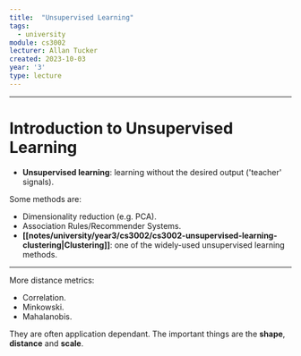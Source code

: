```yaml
---
title:  "Unsupervised Learning"
tags:
  - university
module: cs3002
lecturer: Allan Tucker
created: 2023-10-03
year: '3'
type: lecture
---
```

---
# Introduction to Unsupervised Learning

- **Unsupervised learning**: learning without the desired output ('teacher' signals).

Some methods are:
- Dimensionality reduction (e.g. PCA).
- Association Rules/Recommender Systems.
- **[[notes/university/year3/cs3002/cs3002-unsupervised-learning-clustering|Clustering]]**: one of the widely-used unsupervised learning methods.

---
More distance metrics:
- Correlation.
- Minkowski.
- Mahalanobis.

They are often application dependant. The important things are the **shape**, **distance** and **scale**.